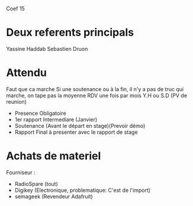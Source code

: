 Coef 15 
# Deux referents principals 
Yassine Haddab
Sebastien Druon
# Attendu
Faut que ca marche 
Si une soutenance ou à la fin, il n'y a pas de truc qui marche, on tape pas la moyenne 
RDV une fois par mois Y.H ou S.D (PV de reunion)
- Presence Obligatoire
- 1er rapport Intermediare (Janvier)
- Soutenance (Avant le départ en stage)(Prevoir démo)
- Rapport Final à presenter avec le rapport de stage
# Achats de materiel 
Fourniseur :
- RadioSpare (tout)
- Digikey (Electronique, problematique: C'est de l'import)
- semageek (Revendeur Adafruit)
